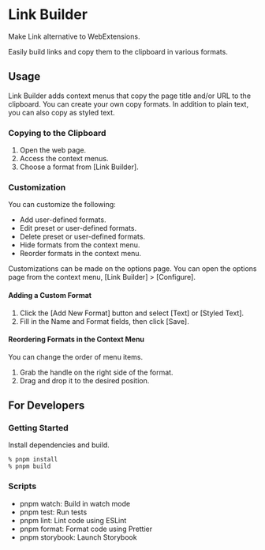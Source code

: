 # Link Builder

Make Link alternative to WebExtensions.

Easily build links and copy them to the clipboard in various formats.

## Usage

Link Builder adds context menus that copy the page title and/or URL to the clipboard.
You can create your own copy formats.
In addition to plain text, you can also copy as styled text.

### Copying to the Clipboard

1. Open the web page.
1. Access the context menus.
1. Choose a format from [Link Builder].

### Customization

You can customize the following:

- Add user-defined formats.
- Edit preset or user-defined formats.
- Delete preset or user-defined formats.
- Hide formats from the context menu.
- Reorder formats in the context menu.

Customizations can be made on the options page. You can open the options page from the context menu, [Link Builder] > [Configure].

#### Adding a Custom Format

1. Click the [Add New Format] button and select [Text] or [Styled Text].
1. Fill in the Name and Format fields, then click [Save].

#### Reordering Formats in the Context Menu

You can change the order of menu items.

1. Grab the handle on the right side of the format.
1. Drag and drop it to the desired position.

## For Developers

### Getting Started

Install dependencies and build.

```shell
% pnpm install
% pnpm build
```

### Scripts

- pnpm watch: Build in watch mode
- pnpm test: Run tests
- pnpm lint: Lint code using ESLint
- pnpm format: Format code using Prettier
- pnpm storybook: Launch Storybook
